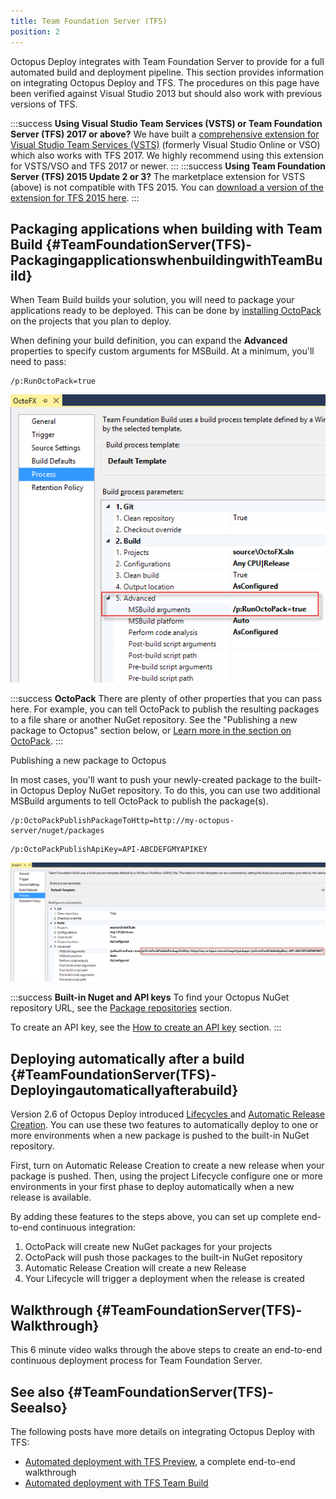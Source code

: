 ```yaml
---
title: Team Foundation Server (TFS)
position: 2
---
```


Octopus Deploy integrates with Team Foundation Server to provide for a full automated build and deployment pipeline. This section provides information on integrating Octopus Deploy and TFS. The procedures on this page have been verified against Visual Studio 2013 but should also work with previous versions of TFS.

:::success
**Using Visual Studio Team Services (VSTS) or Team Foundation Server (TFS) 2017 or above?**
We have built a [comprehensive extension for Visual Studio Team Services (VSTS)](/docs/api-and-integration/visual-studio-team-services-vsts.md) (formerly Visual Studio Online or VSO) which also works with TFS 2017. We highly recommend using this extension for VSTS/VSO and TFS 2017 or newer.
:::
:::success
**Using Team Foundation Server (TFS) 2015 Update 2 or 3?**
The marketplace extension for VSTS (above) is not compatible with TFS 2015. You can [download a version of the extension for TFS 2015 here](https://download.octopusdeploy.com/tfs-2015-extension/octopusdeploy.octopus-deploy-build-release-tasks-2.0.39.vsix).
:::

## Packaging applications when building with Team Build {#TeamFoundationServer(TFS)-PackagingapplicationswhenbuildingwithTeamBuild}

When Team Build builds your solution, you will need to package your applications ready to be deployed. This can be done by [installing OctoPack](/docs/packaging-applications/nuget-packages/using-octopack/index.md) on the projects that you plan to deploy.

When defining your build definition, you can expand the **Advanced** properties to specify custom arguments for MSBuild. At a minimum, you'll need to pass:

```
/p:RunOctoPack=true
```

![](/docs/images/3048175/3278177.png)

:::success
**OctoPack**
There are plenty of other properties that you can pass here. For example, you can tell OctoPack to publish the resulting packages to a file share or another NuGet repository. See the "Publishing a new package to Octopus" section below, or [Learn more in the section on OctoPack](/docs/packaging-applications/nuget-packages/using-octopack/index.md).
:::

Publishing a new package to Octopus

In most cases, you'll want to push your newly-created package to the built-in Octopus Deploy NuGet repository. To do this, you can use two additional MSBuild arguments to tell OctoPack to publish the package(s).

```
/p:OctoPackPublishPackageToHttp=http://my-octopus-server/nuget/packages
```

```
/p:OctoPackPublishApiKey=API-ABCDEFGMYAPIKEY
```

![](/docs/images/3048175/3278173.png)

:::success
**Built-in Nuget and API keys**
To find your Octopus NuGet repository URL, see the [Package repositories](/docs/packaging-applications/package-repositories/index.md) section.

To create an API key, see the [How to create an API key](/docs/how-to/how-to-create-an-api-key.md) section.
:::

## Deploying automatically after a build {#TeamFoundationServer(TFS)-Deployingautomaticallyafterabuild}

Version 2.6 of Octopus Deploy introduced [Lifecycles ](/docs/key-concepts/lifecycles.md)and [Automatic Release Creation](/docs/deploying-applications/automatic-release-creation.md). You can use these two features to automatically deploy to one or more environments when a new package is pushed to the built-in NuGet repository.

First, turn on Automatic Release Creation to create a new release when your package is pushed. Then, using the project Lifecycle configure one or more environments in your first phase to deploy automatically when a new release is available.

By adding these features to the steps above, you can set up complete end-to-end continuous integration:

1. OctoPack will create new NuGet packages for your projects
2. OctoPack will push those packages to the built-in NuGet repository
3. Automatic Release Creation will create a new Release
4. Your Lifecycle will trigger a deployment when the release is created

## Walkthrough {#TeamFoundationServer(TFS)-Walkthrough}

This 6 minute video walks through the above steps to create an end-to-end continuous deployment process for Team Foundation Server.

## See also {#TeamFoundationServer(TFS)-Seealso}

The following posts have more details on integrating Octopus Deploy with TFS:

- [Automated deployment with TFS Preview](https://octopus.com/blog/automated-deployment-with-tfspreview-octopack-myget), a complete end-to-end walkthrough
- [Automated deployment with TFS Team Build](https://octopus.com/blog/using-octopus-and-tfs-builds)
